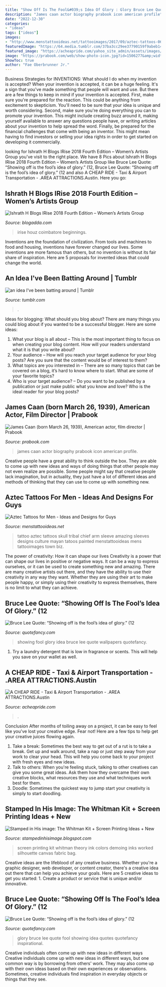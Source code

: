 ```yaml
---
title: "Show Off Is The Fool&#039;s Idea Of Glory : Glory Bruce Lee Quote Fool Showing Idea Quotes Quotefancy Inspirational"
description: "James caan actor biography prabook icon american profile"
date: "2022-12-30"
categories:
- "ideas"
tags: ["ideas"]
images:
- "http://www.menstattooideas.net/tattooimages/2017/09/aztec-tattoos-06.jpg"
featuredImage: "https://64.media.tumblr.com/37ba3cc29ee37790159f9abeb14bf724/79874700436a9f03-53/s400x600/800328eb1c369f93c9a2761d5f4939e8e954e660.gifv"
featured_image: "https://acheapride.com/yahoo_site_admin/assets/images/A_Cheap_Ride_-_Web_Site_Photos_-_Bass_Concert_Hall_-_09-11.241194639_std.jpg"
image: "https://prabook.com/web/show-photo-icon.jpg?id=1506277&amp;width=230"
ShowToc: true
author: "Fae Oberbrunner Jr."
---
```



Business Strategies for INVENTIONS: What should I do when my invention is accepted?
When your invention is accepted, it can be a huge feeling. It's a sign that you've made something that people will want and use. But there are a few things to keep in mind if your invention is accepted. 
First, make sure you're prepared for the reaction. This could be anything from excitement to skepticism. You'll need to be sure that your idea is unique and worth considering. 
Second, make sure you're doing everything you can to promote your invention. This might include creating buzz around it, making yourself available to answer any questions people have, or writing articles about your invention to help spread the word. 
Finally, be prepared for the financial challenges that come with being an inventor. This might mean having to find investors or selling your idea rights in order to get started on developing it commercially.

	

		
looking for Ishrath H Blogs IRise 2018 Fourth Edition – Women’s Artists Group you've visit to the right place. We have 8 Pics about Ishrath H Blogs IRise 2018 Fourth Edition – Women’s Artists Group like Bruce Lee Quote: “Showing off is the fool’s idea of glory.” (12, Bruce Lee Quote: “Showing off is the fool’s idea of glory.” (12 and also A CHEAP RIDE - Taxi &amp; Airport Transportation - .AREA ATTRACTIONS.Austin. Here you go:
		
    
## Ishrath H Blogs IRise 2018 Fourth Edition – Women’s Artists Group

<img loading=lazy src="http://wanderingmist.com/wp-content/uploads/img_20180323_1727003979320729951310531-265x200.jpg" onerror="this.onerror=null;this.src='https://tse2.mm.bing.net/th?id=OIP.CDpRXBXO6svjzRHEUrc54wAAAA&amp;pid=15.1';" alt="Ishrath H Blogs IRise 2018 Fourth Edition – Women’s Artists Group">

_Source: blogadda.com_

>irise houz coimbatore beginnings. 

	

Inventions are the foundation of civilization. From tools and machines to food and housing, inventions have forever changed our lives. Some inventions are more famous than others, but no invention is without its fair share of inspiration. Here are 5 proposals for invented ideas that could change the world.

    
## An Idea I&#039;ve Been Batting Around | Tumblr

<img loading=lazy src="https://64.media.tumblr.com/37ba3cc29ee37790159f9abeb14bf724/79874700436a9f03-53/s400x600/800328eb1c369f93c9a2761d5f4939e8e954e660.gifv" onerror="this.onerror=null;this.src='https://tse3.mm.bing.net/th?id=OIP.PB2DvJuMY-RJA6eilx9K_gAAAA&amp;pid=15.1';" alt="an idea I&#039;ve been batting around | Tumblr">

_Source: tumblr.com_

>. 

	

Ideas for blogging: What should you blog about?
There are many things you could blog about if you wanted to be a successful blogger. Here are some ideas: 
1) What your blog is all about – This is the most important thing to focus on when creating your blog content. How will your readers understand what it is that you write about? 
2) Your audience – How will you reach your target audience for your blog posts? Are you sure that the content would be of interest to them? 
3) What topics are you interested in – There are so many topics that can be covered on a blog, it’s hard to know where to start. What are some of your favorite topics? 
4) Who is your target audience? – Do you want to be published by a publication or just make public what you know and love? Who is the ideal reader for your blog posts?

    
## James Caan (born March 26, 1939), American Actor, Film Director | Prabook

<img loading=lazy src="https://prabook.com/web/show-photo-icon.jpg?id=1506277&amp;width=230" onerror="this.onerror=null;this.src='https://tse4.mm.bing.net/th?id=OIP.CCZt-RRqw5-mHY5KlI7KpwAAAA&amp;pid=15.1';" alt="James Caan (born March 26, 1939), American actor, film director | Prabook">

_Source: prabook.com_

>james caan actor biography prabook icon american profile. 

	

Creative people have a great ability to think outside the box. They are able to come up with new ideas and ways of doing things that other people may not even realize are possible. Some people might say that creative people lack imagination, but in actuality, they just have a lot of different ideas and methods of thinking that they can use to come up with something new.

    
## Aztec Tattoos For Men - Ideas And Designs For Guys

<img loading=lazy src="http://www.menstattooideas.net/tattooimages/2017/09/aztec-tattoos-06.jpg" onerror="this.onerror=null;this.src='https://tse2.mm.bing.net/th?id=OIP.5fBL_ffVzW1GwBT_1E5NEAHaHa&amp;pid=15.1';" alt="Aztec Tattoos for Men - Ideas and Designs for Guys">

_Source: menstattooideas.net_

>tattoo aztec tattoos skull tribal chief arm sleeve amazing sleeves designs culture mayan tatoos painted menstattooideas mens tattooimages town biz. 

	

The power of creativity: How it can shape our lives
Creativity is a power that can shape our lives in positive or negative ways. It can be a way to express ourselves, or it can be used to create something new and amazing. There are many creative artists out there, and they have the ability to use their creativity in any way they want. Whether they are using their art to make people happy, or simply using their creativity to express themselves, there is no limit to what they can achieve.

    
## Bruce Lee Quote: “Showing Off Is The Fool’s Idea Of Glory.” (12

<img loading=lazy src="https://quotefancy.com/media/wallpaper/1600x900/2031785-Bruce-Lee-Quote-Showing-off-is-the-fool-s-idea-of-glory.jpg" onerror="this.onerror=null;this.src='https://tse3.mm.bing.net/th?id=OIP.OGHB3ooobI6SH5D18dzWtQHaEK&amp;pid=15.1';" alt="Bruce Lee Quote: “Showing off is the fool’s idea of glory.” (12">

_Source: quotefancy.com_

>showing fool glory idea bruce lee quote wallpapers quotefancy. 

	

1. Try a laundry detergent that is low in fragrance or scents. This will help you save on your wallet as well.

    
## A CHEAP RIDE - Taxi &amp; Airport Transportation - .AREA ATTRACTIONS.Austin

<img loading=lazy src="https://acheapride.com/yahoo_site_admin/assets/images/A_Cheap_Ride_-_Web_Site_Photos_-_Bass_Concert_Hall_-_09-11.241194639_std.jpg" onerror="this.onerror=null;this.src='https://tse3.mm.bing.net/th?id=OIP.TlrDILiZ3p47LH9p77VxPQAAAA&amp;pid=15.1';" alt="A CHEAP RIDE - Taxi &amp; Airport Transportation - .AREA ATTRACTIONS.Austin">

_Source: acheapride.com_

>. 

	

Conclusion
After months of toiling away on a project, it can be easy to feel like you've lost your creative edge. Fear not! Here are a few tips to help get your creative juices flowing again.
1. Take a break: Sometimes the best way to get out of a rut is to take a break. Get up and walk around, take a nap or just step away from your work to clear your head. This will help you come back to your project with fresh eyes and new ideas.
2. Talk to others: When you're feeling stuck, talking to other creatives can give you some great ideas. Ask them how they overcame their own creative blocks, what resources they use and what techniques work best for them.
3. Doodle: Sometimes the quickest way to jump start your creativity is simply to start doodling.

    
## Stamped In His Image: The Whitman Kit + Screen Printing Ideas + New

<img loading=lazy src="http://4.bp.blogspot.com/-Id1WVUJ6Eac/VA5h8EiWglI/AAAAAAAAKx8/Zfx25gf7eIg/s1600/screen%2Bprinted%2Bbag.jpg" onerror="this.onerror=null;this.src='https://tse2.mm.bing.net/th?id=OIP.qj5VKWiTQL6bPsEmTHDxnQHaLH&amp;pid=15.1';" alt="Stamped in His image: The Whitman Kit + Screen Printing Ideas + New">

_Source: stampedinhisimage.blogspot.com_

>screen printing kit whitman theory ink colors demoing inks worked silhouette canvas fabric bag. 

	

Creative ideas are the lifeblood of any creative business. Whether you're a graphic designer, web developer, or content creator, there's a creative idea out there that can help you achieve your goals. Here are 5 creative ideas to get you started: 1. Create a product or service that is unique and/or innovative.

    
## Bruce Lee Quote: “Showing Off Is The Fool’s Idea Of Glory.” (12

<img loading=lazy src="https://quotefancy.com/media/wallpaper/3840x2160/1721912-Bruce-Lee-Quote-Showing-off-is-the-fool-s-idea-of-glory.jpg" onerror="this.onerror=null;this.src='https://tse4.mm.bing.net/th?id=OIP.E1UQV1R8FvDmHonGVLA2uQHaEK&amp;pid=15.1';" alt="Bruce Lee Quote: “Showing off is the fool’s idea of glory.” (12">

_Source: quotefancy.com_

>glory bruce lee quote fool showing idea quotes quotefancy inspirational. 

	

Creative individuals often come up with new ideas in different ways
Creative individuals come up with new ideas in different ways, but one common way is by borrowing from others' work. They may also come up with their own ideas based on their own experiences or observations. Sometimes, creative individuals find inspiration in everyday objects or things that they see.

